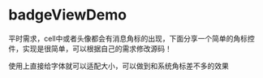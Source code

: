 # badgeViewDemo
平时需求，cell中或者头像都会有消息角标的出现，下面分享一个简单的角标控件，实现是很简单，可以根据自己的需求修改源码！

使用上直接给字体就可以适配大小，可以做到和系统角标差不多的效果
